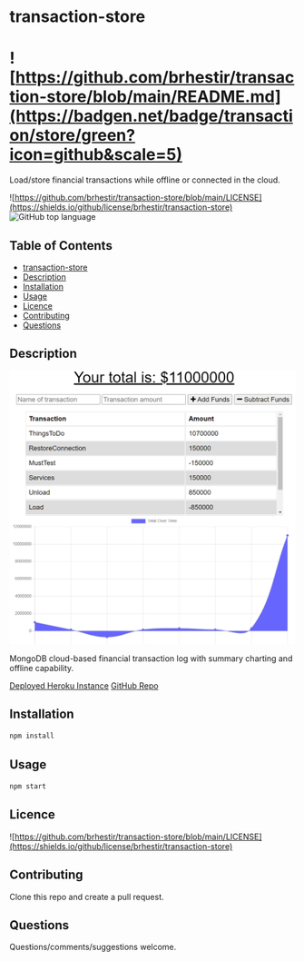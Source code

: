 # transaction-store

# ![https://github.com/brhestir/transaction-store/blob/main/README.md](https://badgen.net/badge/transaction/store/green?icon=github&scale=5)

Load/store financial transactions while offline or connected in the cloud.

![https://github.com/brhestir/transaction-store/blob/main/LICENSE](https://shields.io/github/license/brhestir/transaction-store) ![GitHub top language](https://img.shields.io/github/languages/top/brhestir/transaction-store)

## Table of Contents

- [transaction-store](#transaction-store)
- [Description](#description)
- [Installation](#installation)
- [Usage](#usage)
- [Licence](#licence)
- [Contributing](#contributing)
- [Questions](#questions)

## Description

![](./assets/images/transaction-store.png)

MongoDB cloud-based financial transaction log with summary charting and offline capability.

[Deployed Heroku Instance](https://quiet-coast-03759.herokuapp.com/)
[GitHub Repo](https://www.github.com/brhestir/transaction-store)

## Installation

```bash
npm install
```

## Usage

```bash
npm start
```

## Licence

![https://github.com/brhestir/transaction-store/blob/main/LICENSE](https://shields.io/github/license/brhestir/transaction-store)

## Contributing

Clone this repo and create a pull request.

## Questions

Questions/comments/suggestions welcome.
